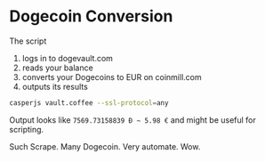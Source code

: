 # Dogecoin Conversion

The script

1. logs in to dogevault.com
2. reads your balance
3. converts your Dogecoins to EUR on coinmill.com
4. outputs its results

```bash
casperjs vault.coffee --ssl-protocol=any
```

Output looks like `7569.73158839 Ɖ ~ 5.98 €` and might be useful for scripting.

Such Scrape.
Many Dogecoin.
Very automate.
Wow.

